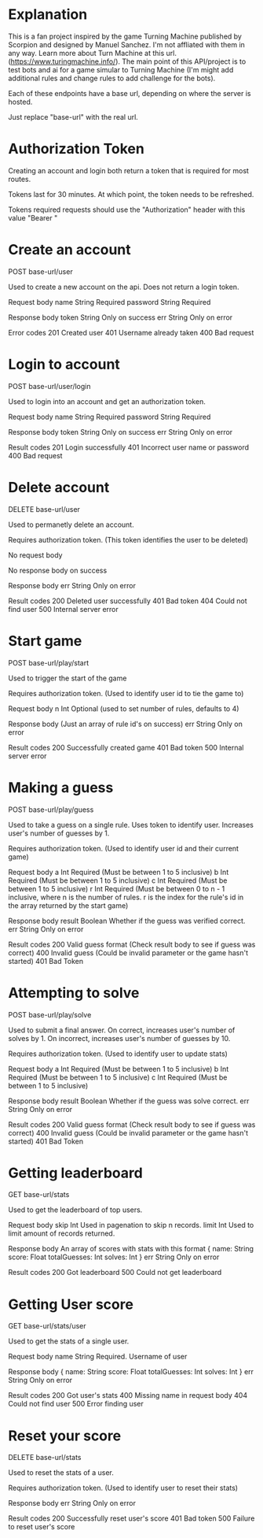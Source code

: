 # Explanation
This is a fan project inspired by the game Turning Machine published by Scorpion and designed by Manuel Sanchez. I'm not affliated with them in any way. Learn more about Turn Machine at this url. (https://www.turingmachine.info/). The main point of this API/project is to test bots and ai for a game simular to Turning Machine (I'm might add additional rules and change rules to add challenge for the bots). 

Each of these endpoints have a base url, depending on where the server is hosted. 

Just replace "base-url" with the real url.


# Authorization Token

Creating an account and login both return a token that is required for most routes.

Tokens last for 30 minutes. At which point, the token needs to be refreshed.

Tokens required requests should use the "Authorization" header with this value "Bearer <token value>"


# Create an account

POST base-url/user

Used to create a new account on the api. Does not return a login token. 

Request body 
name            String          Required
password        String          Required

Response body
token           String          Only on success
err             String          Only on error

Error codes
201             Created user
401             Username already taken
400             Bad request


# Login to account

POST base-url/user/login

Used to login into an account and get an authorization token.

Request body
name            String          Required
password        String          Required

Response body
token           String          Only on success
err             String          Only on error

Result codes
201             Login successfully
401             Incorrect user name or password
400             Bad request


# Delete account

DELETE base-url/user

Used to permanetly delete an account.

Requires authorization token. (This token identifies the user to be deleted)

No request body

No response body on success

Response body
err             String          Only on error

Result codes
200             Deleted user successfully
401             Bad token
404             Could not find user
500             Internal server error


# Start game

POST base-url/play/start

Used to trigger the start of the game

Requires authorization token. (Used to identify user id to tie the game to)

Request body
n               Int             Optional (used to set number of rules, defaults to 4)

Response body
(Just an array of rule id's on success)
err             String          Only on error

Result codes
200             Successfully created game
401             Bad token
500             Internal server error


# Making a guess

POST base-url/play/guess

Used to take a guess on a single rule. Uses token to identify user. Increases user's number of guesses by 1. 

Requires authorization token. (Used to identify user id and their current game)

Request body
a               Int             Required (Must be between 1 to 5 inclusive)
b               Int             Required (Must be between 1 to 5 inclusive)
c               Int             Required (Must be between 1 to 5 inclusive)
r               Int             Required (Must be between 0 to n - 1 inclusive, where n is the number of rules. r is the index for the rule's id in the array returned by the start game)

Response body
result          Boolean         Whether if the guess was verified correct.
err             String          Only on error 

Result codes
200             Valid guess format (Check result body to see if guess was correct)
400             Invalid guess (Could be invalid parameter or the game hasn't started)
401             Bad Token


# Attempting to solve

POST base-url/play/solve

Used to submit a final answer. On correct, increases user's number of solves by 1. On incorrect, increases user's number of guesses by 10.

Requires authorization token. (Used to identify user to update stats)

Request body
a               Int             Required (Must be between 1 to 5 inclusive)
b               Int             Required (Must be between 1 to 5 inclusive)
c               Int             Required (Must be between 1 to 5 inclusive)

Response body
result          Boolean         Whether if the guess was solve correct.
err             String          Only on error 

Result codes
200             Valid guess format (Check result body to see if guess was correct)
400             Invalid guess (Could be invalid parameter or the game hasn't started)
401             Bad Token


# Getting leaderboard

GET base-url/stats

Used to get the leaderboard of top users.

Request body
skip           Int             Used in pagenation to skip n records.
limit          Int             Used to limit amount of records returned.

Response body
An array of scores with stats with this format
{
    name:           String
    score:          Float
    totalGuesses:   Int
    solves:         Int
}
err             String          Only on error

Result codes
200             Got leaderboard
500             Could not get leaderboard

# Getting User score

GET base-url/stats/user

Used to get the stats of a single user. 

Request body
name            String          Required. Username of user

Response body
{
    name:           String
    score:          Float
    totalGuesses:   Int
    solves:         Int
}
err             String          Only on error

Result codes
200             Got user's stats
400             Missing name in request body
404             Could not find user
500             Error finding user


# Reset your score

DELETE base-url/stats

Used to reset the stats of a user.

Requires authorization token. (Used to identify user to reset their stats)

Response body
err             String          Only on error

Result codes
200             Successfully reset user's score
401             Bad token
500             Failure to reset user's score